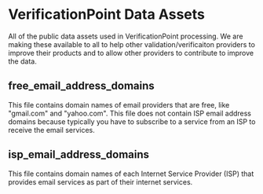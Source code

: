 # VerificationPoint Data Assets
All of the public data assets used in VerificationPoint processing.  We are making these available to all to help other validation/verificaiton providers to improve their products and to allow other providers to contribute to improve the data.
## free_email_address_domains
This file contains domain names of email providers that are free, like "gmail.com" and "yahoo.com".  This file does not contain ISP email address domains because typically you have to subscribe to a service from an ISP to receive the email services.
## isp_email_address_domains
This file contains domain names of each Internet Service Provider (ISP) that provides email services as part of their internet services.
